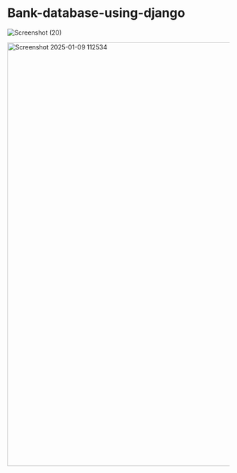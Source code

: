 # Bank-database-using-django

![Screenshot (20)](https://github.com/user-attachments/assets/7b90261f-cbdc-4578-88ad-3feb90a71813)

<img width="960" alt="Screenshot 2025-01-09 112534" src="https://github.com/user-attachments/assets/4d10e94e-29bf-4467-b98a-b267d74d9426" />
